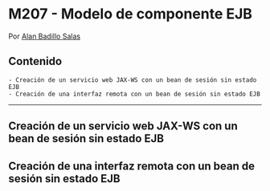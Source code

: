 # M207 - Modelo de componente EJB

Por [Alan Badillo Salas](mailto:alan@nomadacode.com)

## Contenido

    - Creación de un servicio web JAX-WS con un bean de sesión sin estado EJB
    - Creación de una interfaz remota con un bean de sesión sin estado EJB

---

## Creación de un servicio web JAX-WS con un bean de sesión sin estado EJB

## Creación de una interfaz remota con un bean de sesión sin estado EJB